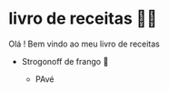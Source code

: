 # livro de receitas :man_cook:

Olá ! Bem vindo ao meu livro de receitas 

- Strogonoff de frango :chicken:

  - PAvé
  
  

